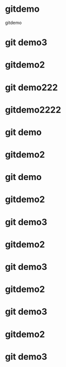 # gitdemo
gitdemo
# git demo3
# gitdemo2
# git demo222
# gitdemo2222
# git demo
# gitdemo2
# git demo
# gitdemo2
# git demo3
# gitdemo2
# git demo3
# gitdemo2
# git demo3
# gitdemo2
# git demo3
